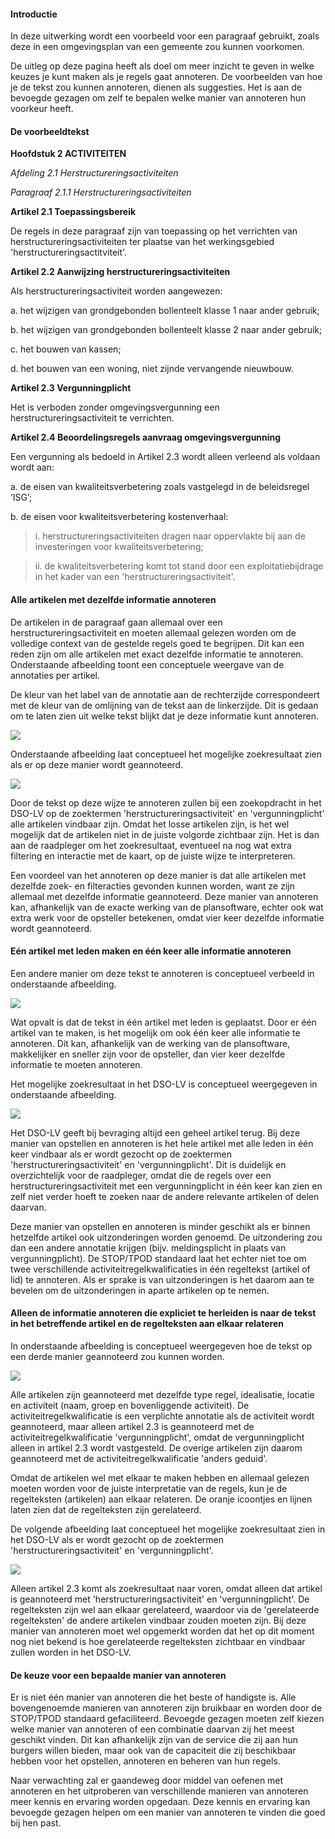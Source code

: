 ﻿#### Introductie

In deze uitwerking wordt een voorbeeld voor een paragraaf gebruikt, zoals deze in
een omgevingsplan van een gemeente zou kunnen voorkomen.

De uitleg op deze pagina heeft als doel om meer inzicht te geven in welke keuzes
je kunt maken als je regels gaat annoteren. De voorbeelden van hoe je de tekst
zou kunnen annoteren, dienen als suggesties. Het is aan de bevoegde gezagen om
zelf te bepalen welke manier van annoteren hun voorkeur heeft.  
  
#### De voorbeeldtekst

**Hoofdstuk 2 ACTIVITEITEN**

*Afdeling 2.1 Herstructureringsactiviteiten*

*Paragraaf 2.1.1 Herstructureringsactiviteiten*

**Artikel 2.1 Toepassingsbereik**

De regels in deze paragraaf zijn van toepassing op het verrichten van
herstructureringsactiviteiten ter plaatse van het werkingsgebied
'herstructureringsactitviteit'.

**Artikel 2.2 Aanwijzing herstructureringsactiviteiten**

Als herstructureringsactiviteit worden aangewezen:

a.  het wijzigen van grondgebonden bollenteelt klasse 1 naar ander gebruik;

b.  het wijzigen van grondgebonden bollenteelt klasse 2 naar ander gebruik;

c.  het bouwen van kassen;

d.  het bouwen van een woning, niet zijnde vervangende nieuwbouw.

**Artikel 2.3 Vergunningplicht**

Het is verboden zonder omgevingsvergunning een herstructureringsactiviteit te
verrichten.

**Artikel 2.4 Beoordelingsregels aanvraag omgevingsvergunning**

Een vergunning als bedoeld in Artikel 2.3 wordt alleen verleend als voldaan
wordt aan:

a.  de eisen van kwaliteitsverbetering zoals vastgelegd in de beleidsregel
    ‘ISG’;

b.  de eisen voor kwaliteitsverbetering kostenverhaal:

>   i. herstructureringsactiviteiten dragen naar oppervlakte bij aan de
>      investeringen voor kwaliteitsverbetering;

>   ii. de kwaliteitsverbetering komt tot stand door een exploitatiebijdrage in
>       het kader van een 'herstructureringsactiviteit'.  
  
#### Alle artikelen met dezelfde informatie annoteren

De artikelen in de paragraaf gaan allemaal over een herstructureringsactiviteit
en moeten allemaal gelezen worden om de volledige context van de gestelde regels
goed te begrijpen. Dit kan een reden zijn om alle artikelen met exact dezelfde informatie 
te annoteren. Onderstaande afbeelding toont een conceptuele weergave van de annotaties
per artikel.

De kleur van het label van de annotatie aan de rechterzijde correspondeert met
de kleur van de omlijning van de tekst aan de linkerzijde. Dit is gedaan om te
laten zien uit welke tekst blijkt dat je deze informatie kunt annoteren.

![](media/7141Herstructureringsactiviteit_1.png)

Onderstaande afbeelding laat conceptueel het mogelijke zoekresultaat zien als
er op deze manier wordt geannoteerd.

![](media/7141Herstructureringsactiviteit_1_zoeken.png)

Door de tekst op deze wijze te annoteren zullen bij een zoekopdracht in het DSO-LV
op de zoektermen 'herstructureringsactiviteit' en 'vergunningplicht' alle artikelen
vindbaar zijn. Omdat het losse artikelen zijn, is het wel mogelijk dat de artikelen
niet in de juiste volgorde zichtbaar zijn. Het is dan aan de raadpleger om het
zoekresultaat, eventueel na nog wat extra filtering en interactie met de kaart,
op de juiste wijze te interpreteren.

Een voordeel van het annoteren op deze manier is dat alle artikelen met dezelfde
zoek- en filteracties gevonden kunnen worden, want ze zijn allemaal met dezelfde
informatie geannoteerd. Deze manier van annoteren kan, afhankelijk van de exacte
werking van de plansoftware, echter ook wat extra werk voor de opsteller betekenen,
omdat vier keer dezelfde informatie wordt geannoteerd.  
  
#### Eén artikel met leden maken en één keer alle informatie annoteren

Een andere manier om deze tekst te annoteren is conceptueel verbeeld in onderstaande
afbeelding.

![](media/7141Herstructureringsactiviteit_2.png)

Wat opvalt is dat de tekst in één artikel met leden is geplaatst. Door er één
artikel van te maken, is het mogelijk om ook één keer alle informatie te annoteren.
Dit kan, afhankelijk van de werking van de plansoftware, makkelijker en sneller zijn
voor de opsteller, dan vier keer dezelfde informatie te moeten annoteren.

Het mogelijke zoekresultaat in het DSO-LV is conceptueel weergegeven in onderstaande
afbeelding.

![](media/7141Herstructureringsactiviteit_2_zoeken.png)

Het DSO-LV geeft bij bevraging altijd een geheel artikel terug. Bij deze manier van
opstellen en annoteren is het hele artikel met alle leden in één keer vindbaar als er
wordt gezocht op de zoektermen 'herstructureringsactiviteit' en 'vergunningplicht'.
Dit is duidelijk en overzichtelijk voor de raadpleger, omdat die de regels over een
herstructureringsactiviteit met een vergunningplicht in één keer kan zien en zelf
niet verder hoeft te zoeken naar de andere relevante artikelen of delen daarvan.

Deze manier van opstellen en annoteren is minder geschikt als er binnen hetzelfde
artikel ook uitzonderingen worden genoemd. De uitzondering zou dan een andere annotatie 
krijgen (bijv. meldingsplicht in plaats van vergunningplicht). De STOP/TPOD standaard laat
het echter niet toe om twee verschillende activiteitregelkwalificaties in één regeltekst
(artikel of lid) te annoteren. Als er sprake is van uitzonderingen is het daarom 
aan te bevelen om de uitzonderingen in aparte artikelen op te nemen.  
  
#### Alleen de informatie annoteren die expliciet te herleiden is naar de tekst in het betreffende artikel en de regelteksten aan elkaar relateren

In onderstaande afbeelding is conceptueel weergegeven hoe de tekst op een derde
manier geannoteerd zou kunnen worden.

![](media/7141Herstructureringsactiviteit_3.png)

Alle artikelen zijn geannoteerd met dezelfde type regel, idealisatie, locatie en
activiteit (naam, groep en bovenliggende activiteit). De activiteitregelkwalificatie
is een verplichte annotatie als de activiteit wordt geannoteerd, maar alleen artikel
2.3 is geannoteerd met de activiteitregelkwalificatie 'vergunningplicht', omdat de 
vergunningplicht alleen in artikel 2.3 wordt vastgesteld. De overige artikelen zijn
daarom geannoteerd met de activiteitregelkwalificatie 'anders geduid'.

Omdat de artikelen wel met elkaar te maken hebben en allemaal gelezen moeten worden
voor de juiste interpretatie van de regels, kun je de regelteksten (artikelen) aan
elkaar relateren. De oranje icoontjes en lijnen laten zien dat de regelteksten zijn
gerelateerd.

De volgende afbeelding laat conceptueel het mogelijke zoekresultaat zien in het
DSO-LV als er wordt gezocht op de zoektermen 'herstructureringsactiviteit' en
'vergunningplicht'.

![](media/7141Herstructureringsactiviteit_3_zoeken.png)

<p>Alleen artikel 2.3 komt als zoekresultaat naar voren, omdat alleen dat artikel is
geannoteerd met 'herstructureringsactiviteit' en 'vergunningplicht'. De regelteksten
zijn wel aan elkaar gerelateerd, waardoor via de 'gerelateerde regelteksten' de
andere artikelen vindbaar zouden moeten zijn. Bij deze manier van annoteren moet wel
opgemerkt worden dat het op dit moment nog niet bekend is hoe gerelateerde regelteksten
zichtbaar en vindbaar zullen worden in het DSO-LV.</p>
  
#### De keuze voor een bepaalde manier van annoteren

Er is niet één manier van annoteren die het beste of handigste is. Alle bovengenoemde
manieren van annoteren zijn bruikbaar en worden door de STOP/TPOD standaard gefaciliteerd.
Bevoegde gezagen moeten zelf kiezen welke manier van annoteren of een combinatie daarvan 
zij het meest geschikt vinden. Dit kan afhankelijk zijn van de service die zij aan hun burgers 
willen bieden, maar ook van de capaciteit die zij beschikbaar hebben voor het opstellen, annoteren 
en beheren van hun regels.

Naar verwachting zal er gaandeweg door middel van oefenen met annoteren en het uitproberen
van verschillende manieren van annoteren meer kennis en ervaring worden opgedaan. Deze kennis
en ervaring kan bevoegde gezagen helpen om een manier van annoteren te vinden die goed bij
hen past.